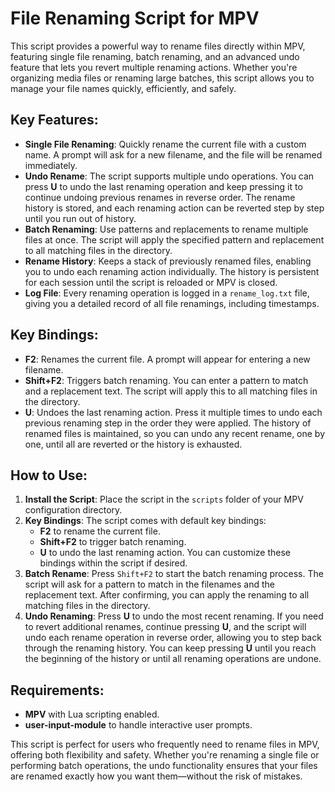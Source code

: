 # File Renaming Script for MPV

This script provides a powerful way to rename files directly within MPV, featuring single file renaming, batch renaming, and an advanced undo feature that lets you revert multiple renaming actions. Whether you're organizing media files or renaming large batches, this script allows you to manage your file names quickly, efficiently, and safely.

## Key Features:
- **Single File Renaming**: Quickly rename the current file with a custom name. A prompt will ask for a new filename, and the file will be renamed immediately.
- **Undo Rename**: The script supports multiple undo operations. You can press **U** to undo the last renaming operation and keep pressing it to continue undoing previous renames in reverse order. The rename history is stored, and each renaming action can be reverted step by step until you run out of history.
- **Batch Renaming**: Use patterns and replacements to rename multiple files at once. The script will apply the specified pattern and replacement to all matching files in the directory.
- **Rename History**: Keeps a stack of previously renamed files, enabling you to undo each renaming action individually. The history is persistent for each session until the script is reloaded or MPV is closed.
- **Log File**: Every renaming operation is logged in a `rename_log.txt` file, giving you a detailed record of all file renamings, including timestamps.

## Key Bindings:
- **F2**: Renames the current file. A prompt will appear for entering a new filename.
- **Shift+F2**: Triggers batch renaming. You can enter a pattern to match and a replacement text. The script will apply this to all matching files in the directory.
- **U**: Undoes the last renaming action. Press it multiple times to undo each previous renaming step in the order they were applied. The history of renamed files is maintained, so you can undo any recent rename, one by one, until all are reverted or the history is exhausted.

## How to Use:
1. **Install the Script**: Place the script in the `scripts` folder of your MPV configuration directory.
2. **Key Bindings**: The script comes with default key bindings:
   - **F2** to rename the current file.
   - **Shift+F2** to trigger batch renaming.
   - **U** to undo the last renaming action.
   You can customize these bindings within the script if desired.
3. **Batch Rename**: Press `Shift+F2` to start the batch renaming process. The script will ask for a pattern to match in the filenames and the replacement text. After confirming, you can apply the renaming to all matching files in the directory.
4. **Undo Renaming**: Press **U** to undo the most recent renaming. If you need to revert additional renames, continue pressing **U**, and the script will undo each rename operation in reverse order, allowing you to step back through the renaming history. You can keep pressing **U** until you reach the beginning of the history or until all renaming operations are undone.

## Requirements:
- **MPV** with Lua scripting enabled.
- **user-input-module** to handle interactive user prompts.

This script is perfect for users who frequently need to rename files in MPV, offering both flexibility and safety. Whether you're renaming a single file or performing batch operations, the undo functionality ensures that your files are renamed exactly how you want them—without the risk of mistakes.
